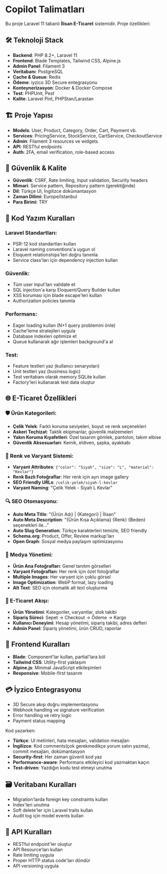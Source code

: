 # Copilot Talimatları

<!-- Use this file to provide workspace-specific custom instructions to Copilot. For more details, visit https://code.visualstudio.com/docs/copilot/copilot-customization#_use-a-githubcopilotinstructionsmd-file -->

Bu proje Laravel 11 tabanlı **İlisan E-Ticaret** sistemidir. Proje özellikleri:

## 🛠️ Teknoloji Stack

-   **Backend**: PHP 8.2+, Laravel 11
-   **Frontend**: Blade Templates, Tailwind CSS, Alpine.js
-   **Admin Panel**: Filament 3
-   **Veritabanı**: PostgreSQL
-   **Cache & Queue**: Redis
-   **Ödeme**: iyzico 3D Secure entegrasyonu
-   **Konteynerizasyon**: Docker & Docker Compose
-   **Test**: PHPUnit, Pest
-   **Kalite**: Laravel Pint, PHPStan/Larastan

## 🏗️ Proje Yapısı

-   **Models**: User, Product, Category, Order, Cart, Payment vb.
-   **Services**: PricingService, StockService, CartService, CheckoutService
-   **Admin**: Filament 3 resources ve widgets
-   **API**: RESTful endpoints
-   **Auth**: 2FA, email verification, role-based access

## 🎯 Güvenlik & Kalite

-   **Güvenlik**: CSRF, Rate limiting, Input validation, Security headers
-   **Mimari**: Service pattern, Repository pattern (gerektiğinde)
-   **Dil**: Türkçe UI, İngilizce dokümantasyon
-   **Zaman Dilimi**: Europe/Istanbul
-   **Para Birimi**: TRY

## 📝 Kod Yazım Kuralları

### Laravel Standartları:

-   PSR-12 kod standartları kullan
-   Laravel naming conventions'a uygun ol
-   Eloquent relationships'leri doğru tanımla
-   Service class'ları için dependency injection kullan

### Güvenlik:

-   Tüm user input'ları validate et
-   SQL injection'a karşı Eloquent/Query Builder kullan
-   XSS koruması için blade escape'leri kullan
-   Authorization policies tanımla

### Performans:

-   Eager loading kullan (N+1 query problemini önle)
-   Cache'leme stratejileri uygula
-   Database indexleri optimize et
-   Queue kullanarak ağır işlemleri background'a al

### Test:

-   Feature testleri yaz (kullanıcı senaryoları)
-   Unit testleri yaz (business logic)
-   Test veritabanı olarak memory SQLite kullan
-   Factory'leri kullanarak test data oluştur

## 🌐 E-Ticaret Özellikleri

### 🛡️ Ürün Kategorileri:
-   **Çelik Yelek**: Farklı koruma seviyeleri, boyut ve renk seçenekleri
-   **Askeri Teçhizat**: Taktik ekipmanlar, güvenlik malzemeleri
-   **Yakın Koruma Kıyafetleri**: Özel tasarım gömlek, pantolon, takım elbise
-   **Güvenlik Aksesuarları**: Kemik, eldiven, şapka, ayakkabı

### 🎨 Renk ve Varyant Sistemi:
-   **Varyant Attributes**: `{"color": "Siyah", "size": "L", "material": "Kevlar"}`
-   **Renk Bazlı Fotoğraflar**: Her renk için ayrı image gallery
-   **SEO Friendly URLs**: `/celik-yelek/siyah-l-kevlar`
-   **Varyant Naming**: "Çelik Yelek - Siyah L Kevlar"

### 🔍 SEO Otomasyonu:
-   **Auto Meta Title**: "{Ürün Adı} | {Kategori} | İlisan"
-   **Auto Meta Description**: "{Ürün Kısa Açıklama} {Renk} {Beden} seçenekleri ile..."
-   **Auto Slug Generation**: Türkçe karakterleri temizle, SEO friendly
-   **Schema.org**: Product, Offer, Review markup'ları
-   **Open Graph**: Sosyal medya paylaşım optimizasyonu

### 📸 Medya Yönetimi:
-   **Ürün Ana Fotoğrafları**: Genel tanıtım görselleri
-   **Varyant Fotoğrafları**: Her renk için özel fotoğraflar
-   **Multiple Images**: Her varyant için çoklu görsel
-   **Image Optimization**: WebP format, lazy loading
-   **Alt Text**: SEO için otomatik alt text oluşturma

### 🛒 E-Ticaret Akışı:
-   **Ürün Yönetimi**: Kategoriler, varyantlar, stok takibi
-   **Sipariş Süreci**: Sepet → Checkout → Ödeme → Kargo
-   **Kullanıcı Deneyimi**: Hesap yönetimi, sipariş takibi, adres defteri
-   **Admin Panel**: Sipariş yönetimi, ürün CRUD, raporlar

## 🎨 Frontend Kuralları

-   **Blade**: Component'lar kullan, partial'lara böl
-   **Tailwind CSS**: Utility-first yaklaşım
-   **Alpine.js**: Minimal JavaScript etkileşimleri
-   **Responsive**: Mobile-first tasarım

## 💳 İyzico Entegrasyonu

-   3D Secure akışı doğru implementasyonu
-   Webhook handling ve signature verification
-   Error handling ve retry logic
-   Payment status mapping

Kod yazarken:

-   **Türkçe**: UI metinleri, hata mesajları, validation mesajları
-   **İngilizce**: Kod comments(çok gerekmedikçe yorum satırı yazma), commit mesajları, dokümantasyon
-   **Security-first**: Her zaman güvenli kod yaz
-   **Performance-aware**: Performans etkileyici kod yazmaktan kaçın
-   **Test-driven**: Yazdığın kodu test etmeyi unutma

## 🗃️ Veritabanı Kuralları

-   Migration'larda foreign key constraints kullan
-   Index'leri unutma
-   Soft delete'ler için Laravel traits kullan
-   Audit log için model events kullan

## 🔄 API Kuralları

-   RESTful endpoint'ler oluştur
-   API Resource'ları kullan
-   Rate limiting uygula
-   Proper HTTP status code'ları döndür
-   API versioning uygula
